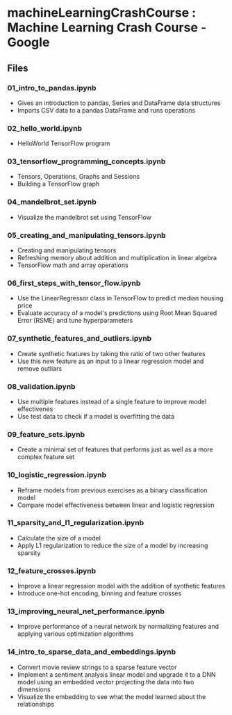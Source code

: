 # machineLearningCrashCourse : Machine Learning Crash Course - Google

## Files

### 01_intro_to_pandas.ipynb
* Gives an introduction to pandas, Series and DataFrame data structures
* Imports CSV data to a pandas DataFrame and runs operations

### 02_hello_world.ipynb
* HelloWorld TensorFlow program

### 03_tensorflow_programming_concepts.ipynb
* Tensors, Operations, Graphs and Sessions
* Building a TensorFlow graph

### 04_mandelbrot_set.ipynb
* Visualize the mandelbrot set using TensorFlow

### 05_creating_and_manipulating_tensors.ipynb
* Creating and manipulating tensors
* Refreshing memory about addition and multiplication in linear algebra
* TensorFlow math and array operations

### 06_first_steps_with_tensor_flow.ipynb
* Use the LinearRegressor class in TensorFlow to predict median housing price
* Evaluate accuracy of a model's predictions using Root Mean Squared Error (RSME) and tune hyperparameters

### 07_synthetic_features_and_outliers.ipynb
* Create synthetic features by taking the ratio of two other features
* Use this new feature as an input to a linear regression model and remove outliars

### 08_validation.ipynb
* Use multiple features instead of a single feature to improve model effectivenes
* Use test data to check if a model is overfitting the data

### 09_feature_sets.ipynb
* Create a minimal set of features that performs just as well as a more complex feature set

### 10_logistic_regression.ipynb
* Reframe models from previous exercises as a binary classification model
* Compare model effectiveness between linear and logistic regression

### 11_sparsity_and_l1_regularization.ipynb
* Calculate the size of a model
* Apply L1 regularization to reduce the size of a model by increasing sparsity

### 12_feature_crosses.ipynb
* Improve a linear regression model  with the addition of synthetic features
* Introduce one-hot encoding, binning and feature crosses

### 13_improving_neural_net_performance.ipynb
* Improve performance of a neural network by normalizing features and applying various optimization algorithms

### 14_intro_to_sparse_data_and_embeddings.ipynb
* Convert movie review strings to a sparse feature vector
* Implement a sentiment analysis linear model and upgrade it to a DNN model using an embedded vector projecting the data into two dimensions
* Visualize the embedding to see what the model learned about the relationships

